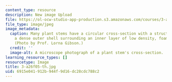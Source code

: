 ```yaml
---
content_type: resource
description: New image Upload
file: https://ol-ocw-studio-app-production.s3.amazonaws.com/courses/3-a26-freshman-seminar-the-nature-of-engineering-fall-2005/6915e041912b944f9d16dc28cdc788c2_3-a26f05-th.jpg
file_type: image/jpeg
image_metadata:
  caption: Many plant stems have a circular cross-section with a structure made of
    a dense outer shell surrounding an inner layer of low density, foam-like cells.
    (Photo by Prof. Lorna Gibson.)
  credit: ''
  image-alt: A microscope photograph of a plant stem's cross-section.
learning_resource_types: []
resourcetype: Image
title: 3-a26f05-th.jpg
uid: 6915e041-912b-944f-9d16-dc28cdc788c2
---
```

